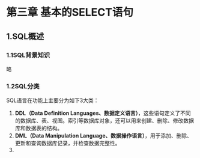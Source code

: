 # 第三章 基本的SELECT语句

## 1.SQL概述

### 1.1SQL背景知识

略

### 1.2SQL分类
SQL语言在功能上主要分为如下3大类：

1. **DDL（Data Definition Languages、数据定义语言）**，这些语句定义了不同的数据库、表、视图。索引等数据库对象，还可以用来创建、删除、修改数据库和数据表的结构。
2. **DML（Data Manipulation Language、数据操作语言）**，用于添加、删除、更新和查询数据库记录，并检查数据完整性。
3. 